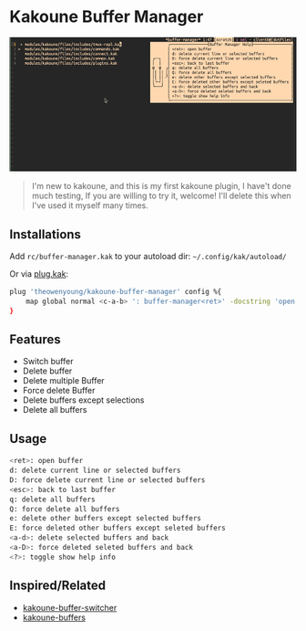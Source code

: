 # Kakoune Buffer Manager

![screen shot](./assets/kakoune-buffer-manager.gif)


> I'm new to kakoune, and this is my first kakoune plugin, I have't done much testing, If you are willing to try it, welcome! I'll delete this when I've used it myself many times.

## Installations

Add `rc/buffer-manager.kak` to your autoload dir: `~/.config/kak/autoload/`

Or via [plug.kak](https://github.com/andreyorst/plug.kak):

```bash
plug 'theowenyoung/kakoune-buffer-manager' config %{
    map global normal <c-a-b> ': buffer-manager<ret>' -docstring 'open buffer manager'
}

```

## Features

- Switch buffer
- Delete buffer
- Delete multiple Buffer
- Force delete Buffer
- Delete buffers except selections
- Delete all buffers

## Usage

```bash
<ret>: open buffer
d: delete current line or selected buffers
D: force delete current line or selected buffers
<esc>: back to last buffer
q: delete all buffers
Q: force delete all buffers
e: delete other buffers except selected buffers
E: force deleted other buffers except seleted buffers
<a-d>: delete selected buffers and back
<a-D>: force deleted seleted buffers and back
<?>: toggle show help info
```

## Inspired/Related

- [kakoune-buffer-switcher](https://github.com/occivink/kakoune-buffer-switcher)
- [kakoune-buffers](https://github.com/Delapouite/kakoune-buffers)

